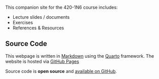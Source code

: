 This companion site for the 420-1N6 course includes:

- Lecture slides / documents
- Exercises
- References & Resources

## Source Code

This webpage is written in [Markdown](https://www.markdownguide.org) using the [Quarto](https://quarto.org/) framework. The website is hosted via [GitHub Pages](https://pages.github.com/) 

Source code is **open source** and [available on GitHub].

[available on GitHub]: https://github.com/John-Abbott-College/1N6-Notes
